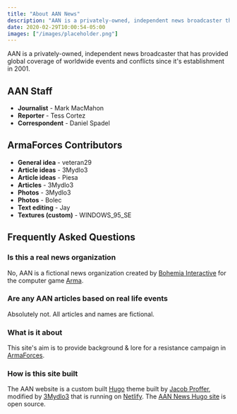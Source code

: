 ```yaml
---
title: "About AAN News"
description: "AAN is a privately-owned, independent news broadcaster that provides global coverage of worldwide events and conflicts."
date: 2020-02-29T10:00:54-05:00
images: ["/images/placeholder.png"]
---
```


AAN is a privately-owned, independent news broadcaster that has provided global coverage of worldwide events and conflicts since it's establishment in 2001.

## AAN Staff

- **Journalist** - Mark MacMahon
- **Reporter** - Tess Cortez
- **Correspondent** - Daniel Spadel

## ArmaForces Contributors

- **General idea** - veteran29
- **Article ideas** - 3Mydlo3
- **Article ideas** - Piesa
- **Articles** - 3Mydlo3
- **Photos** - 3Mydlo3
- **Photos** - Bolec
- **Text editing** - Jay
- **Textures (custom)** - WINDOWS_95_SE

## Frequently Asked Questions

### Is this a real news organization

No, AAN is a fictional news organization created by [Bohemia Interactive](https://www.bohemia.net/) for the computer game [Arma](https://arma3.com/).

### Are any AAN articles based on real life events

Absolutely not. All articles and names are fictional.

### What is it about

This site's aim is to provide background & lore for a resistance campaign in [ArmaForces](https://armaforces.com/).

### How is this site built

The AAN website is a custom built [Hugo](https://gohugo.io/) theme built by [Jacob Proffer](https://proffer.dev/), modified by [3Mydlo3](github.com/3Mydlo3) that is running on [Netlify](https://www.netlify.com/). The [AAN News Hugo site](https://github.com/jacobproffer/aan-world-news) is open source.
